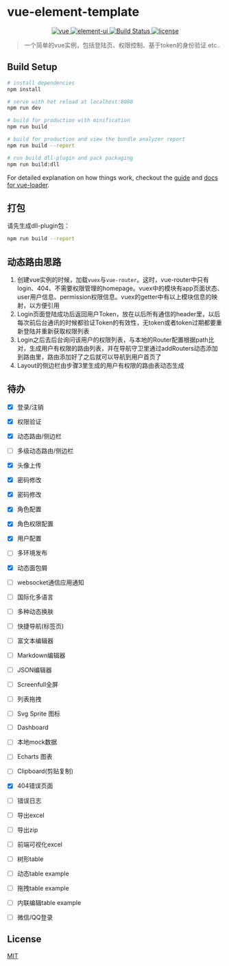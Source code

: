 # vue-element-template
<p align="center">
	<a href="https://github.com/vuejs/vue">
		<img src="https://img.shields.io/badge/vue-2.5.2-brightgreen.svg" alt="vue">
	</a>
	<a href="https://github.com/ElemeFE/element">
		<img src="https://img.shields.io/badge/element--ui-2.0.11-brightgreen.svg" alt="element-ui">
	</a>
	<a href="https://travis-ci.org/PanJiaChen/vue-element-admin" rel="nofollow">
		<img src="https://travis-ci.org/PanJiaChen/vue-element-admin.svg?branch=master" alt="Build Status">
	</a>
	<a href="https://github.com/PanJiaChen/vue-element-admin/blob/master/LICENSE">
		<img src="https://img.shields.io/github/license/mashape/apistatus.svg" alt="license">
	</a>
</p>

> 一个简单的vue实例，包括登陆页、权限控制、基于token的身份验证 etc..

## Build Setup

``` bash
# install dependencies
npm install

# serve with hot reload at localhost:8080
npm run dev

# build for production with minification
npm run build

# build for production and view the bundle analyzer report
npm run build --report

# run build dll-plugin and pack packaging
npm run build:dll

```

For detailed explanation on how things work, checkout the [guide](http://vuejs-templates.github.io/webpack/) and [docs for vue-loader](http://vuejs.github.io/vue-loader).

## 打包
请先生成dll-plugin包：
```bash
npm run build --report
```

## 动态路由思路
1. 创建vue实例的时候，加载`vuex`与`vue-router`。这时，vue-router中只有login、404、不需要权限管理的homepage。vuex中的模块有app页面状态、user用户信息、permission权限信息。vuex的getter中有以上模块信息的映射，以方便引用
2. Login页面登陆成功后返回用户Token，放在以后所有通信的header里，以后每次前后台通讯的时候都验证Token的有效性，无token或者token过期都要重新登陆并重新获取权限列表
3. Login之后去后台询问该用户的权限列表，与本地的Router配置根据path比对，生成用户有权限的路由列表，并在导航守卫里通过addRouters动态添加到路由里，路由添加好了之后就可以导航到用户首页了
4. Layout的侧边栏由步骤3里生成的用户有权限的路由表动态生成

## 待办

- [x] 登录/注销
- [x] 权限验证
- [x] 动态路由/侧边栏
- [ ] 多级动态路由/侧边栏
- [x] 头像上传
- [x] 密码修改
- [x] 密码修改
- [x] 角色配置
- [x] 角色权限配置
- [x] 用户配置
- [ ] 多环境发布
- [x] 动态面包屑
- [ ] websocket通信应用通知
- [ ] 国际化多语言
- [ ] 多种动态换肤
- [ ] 快捷导航(标签页)
- [ ] 富文本编辑器
- [ ] Markdown编辑器
- [ ] JSON编辑器
- [ ] Screenfull全屏
- [ ] 列表拖拽
- [ ] Svg Sprite 图标
- [ ] Dashboard
- [ ] 本地mock数据
- [ ] Echarts 图表
- [ ] Clipboard(剪贴复制)
- [x] 404错误页面
- [ ] 错误日志
- [ ] 导出excel
- [ ] 导出zip
- [ ] 前端可视化excel
- [ ] 树形table
- [ ] 动态table example
- [ ] 拖拽table example
- [ ] 内联编辑table example
- [ ] 微信/QQ登录


## License

[MIT](https://github.com/PanJiaChen/vue-element-admin/blob/master/LICENSE)

